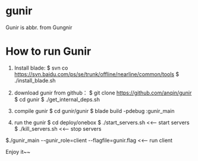 # gunir
Gunir is abbr. from Gungnir

# How to run Gunir

1. Install blade:
$ svn co https://svn.baidu.com/ps/se/trunk/offline/nearline/common/tools
$ ./install_blade.sh

2. download gunir from github：
$ git clone https://github.com/anqin/gunir
$ cd gunir
$ ./get_internal_deps.sh


3. compile gunir
$ cd gunir/gunir
$ blade build -pdebug :gunir_main

4. run the gunir
$ cd deploy/onebox
$ ./start_servers.sh <<-- start servers
$ ./kill_servers.sh <<-- stop servers

$./gunir_main --gunir_role=client --flagfile=gunir.flag   <<-- run client

Enjoy it~~
